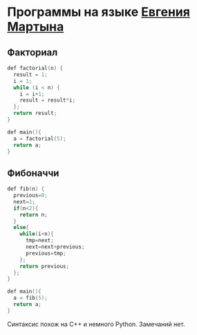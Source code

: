 # Программы на языке [Евгения Мартына](https://github.com/dedok1997/fl_2020_ifmo_spr)


## Факториал
``` C++
def factorial(n) {
  result = 1;
  i = 1;
  while (i < n) {
    i = i+1;
    result = result*i;
  };
  return result;
}

def main(){
  a = factorial(5);
  return a;
} 
```


## Фибоначчи
``` C++
def fib(n) {
  previous=0;
  next=1;
  if(n<2){
    return n;
  }
  else{
    while(i<n){
      tmp=next;
      next=next+previous;
      previous=tmp;
    };
    return previous;
  };
}

def main(){
  a = fib(5);
  return a;
} 
```

Синтаксис похож на С++ и немного Python. Замечаний нет.
